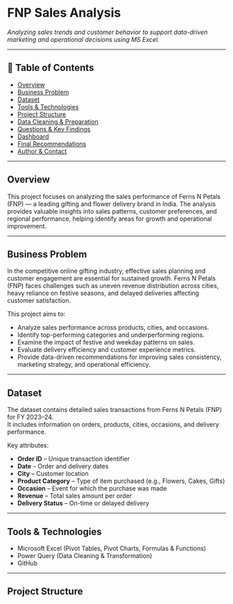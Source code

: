 # FNP Sales Analysis

_Analyzing sales trends and customer behavior to support data-driven marketing and operational decisions using MS Excel._

---

## 📌 Table of Contents
- <a href="#overview">Overview</a>
- <a href="#business-problem">Business Problem</a>
- <a href="#dataset">Dataset</a>
- <a href="#tools--technologies">Tools & Technologies</a>
- <a href="#project-structure">Project Structure</a>
- <a href="#data-cleaning--preparation">Data Cleaning & Preparation</a>
- <a href="#questions--key-findings">Questions & Key Findings</a>
- <a href="#dashboard">Dashboard</a>
- <a href="#final-recommendations">Final Recommendations</a>
- <a href="#author--contact">Author & Contact</a>

---
<h2><a class="anchor" id="overview"></a>Overview</h2>

This project focuses on analyzing the sales performance of Ferns N Petals (FNP) — a leading gifting and flower delivery brand in India. The analysis provides valuable insights into sales patterns, customer preferences, and regional performance, helping identify areas for growth and operational improvement.

---
<h2><a class="anchor" id="business-problem"></a>Business Problem</h2>

In the competitive online gifting industry, effective sales planning and customer engagement are essential for sustained growth. Ferns N Petals (FNP) faces challenges such as uneven revenue distribution across cities, heavy reliance on festive seasons, and delayed deliveries affecting customer satisfaction.

This project aims to:
- Analyze sales performance across products, cities, and occasions.
- Identify top-performing categories and underperforming regions.
- Examine the impact of festive and weekday patterns on sales.
- Evaluate delivery efficiency and customer experience metrics.
- Provide data-driven recommendations for improving sales consistency, marketing strategy, and operational efficiency.

---
<h2><a class="anchor" id="dataset"></a>Dataset</h2>

The dataset contains detailed sales transactions from Ferns N Petals (FNP) for FY 2023–24.  
It includes information on orders, products, cities, occasions, and delivery performance.

Key attributes:
- **Order ID** – Unique transaction identifier  
- **Date** – Order and delivery dates  
- **City** – Customer location  
- **Product Category** – Type of item purchased (e.g., Flowers, Cakes, Gifts)  
- **Occasion** – Event for which the purchase was made  
- **Revenue** – Total sales amount per order  
- **Delivery Status** – On-time or delayed delivery  

---
<h2><a class="anchor" id="tools--technologies"></a>Tools & Technologies</h2>

- Microsoft Excel (Pivot Tables, Pivot Charts, Formulas & Functions)
- Power Query (Data Cleaning & Transformation)
- GitHub

---
<h2><a class="anchor" id="project-structure"></a>Project Structure</h2>
